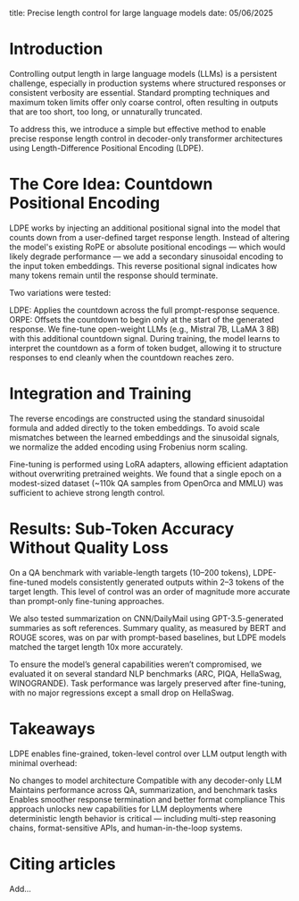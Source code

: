title: Precise length control for large language models
date: 05/06/2025

# Introduction
Controlling output length in large language models (LLMs) is a persistent challenge, especially in production systems where structured responses or consistent verbosity are essential. Standard prompting techniques and maximum token limits offer only coarse control, often resulting in outputs that are too short, too long, or unnaturally truncated.

To address this, we introduce a simple but effective method to enable precise response length control in decoder-only transformer architectures using Length-Difference Positional Encoding (LDPE).

# The Core Idea: Countdown Positional Encoding

LDPE works by injecting an additional positional signal into the model that counts down from a user-defined target response length. Instead of altering the model's existing RoPE or absolute positional encodings — which would likely degrade performance — we add a secondary sinusoidal encoding to the input token embeddings. This reverse positional signal indicates how many tokens remain until the response should terminate.

Two variations were tested:

LDPE: Applies the countdown across the full prompt-response sequence.
ORPE: Offsets the countdown to begin only at the start of the generated response.
We fine-tune open-weight LLMs (e.g., Mistral 7B, LLaMA 3 8B) with this additional countdown signal. During training, the model learns to interpret the countdown as a form of token budget, allowing it to structure responses to end cleanly when the countdown reaches zero.

# Integration and Training

The reverse encodings are constructed using the standard sinusoidal formula and added directly to the token embeddings. To avoid scale mismatches between the learned embeddings and the sinusoidal signals, we normalize the added encoding using Frobenius norm scaling.

Fine-tuning is performed using LoRA adapters, allowing efficient adaptation without overwriting pretrained weights. We found that a single epoch on a modest-sized dataset (~110k QA samples from OpenOrca and MMLU) was sufficient to achieve strong length control.

# Results: Sub-Token Accuracy Without Quality Loss

On a QA benchmark with variable-length targets (10–200 tokens), LDPE-fine-tuned models consistently generated outputs within 2–3 tokens of the target length. This level of control was an order of magnitude more accurate than prompt-only fine-tuning approaches.

We also tested summarization on CNN/DailyMail using GPT-3.5-generated summaries as soft references. Summary quality, as measured by BERT and ROUGE scores, was on par with prompt-based baselines, but LDPE models matched the target length 10x more accurately.

To ensure the model’s general capabilities weren’t compromised, we evaluated it on several standard NLP benchmarks (ARC, PIQA, HellaSwag, WINOGRANDE). Task performance was largely preserved after fine-tuning, with no major regressions except a small drop on HellaSwag.

# Takeaways

LDPE enables fine-grained, token-level control over LLM output length with minimal overhead:

No changes to model architecture
Compatible with any decoder-only LLM
Maintains performance across QA, summarization, and benchmark tasks
Enables smoother response termination and better format compliance
This approach unlocks new capabilities for LLM deployments where deterministic length behavior is critical — including multi-step reasoning chains, format-sensitive APIs, and human-in-the-loop systems.

# Citing articles
Add...